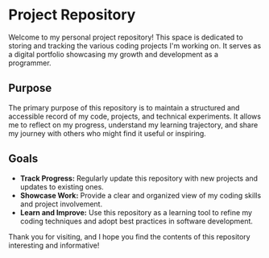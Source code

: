 # Project Repository

Welcome to my personal project repository! This space is dedicated to storing and tracking the various coding projects I'm working on. It serves as a digital portfolio showcasing my growth and development as a programmer.

## Purpose

The primary purpose of this repository is to maintain a structured and accessible record of my code, projects, and technical experiments. It allows me to reflect on my progress, understand my learning trajectory, and share my journey with others who might find it useful or inspiring.

## Goals

- **Track Progress:** Regularly update this repository with new projects and updates to existing ones.
- **Showcase Work:** Provide a clear and organized view of my coding skills and project involvement.
- **Learn and Improve:** Use this repository as a learning tool to refine my coding techniques and adopt best practices in software development.

Thank you for visiting, and I hope you find the contents of this repository interesting and informative!
